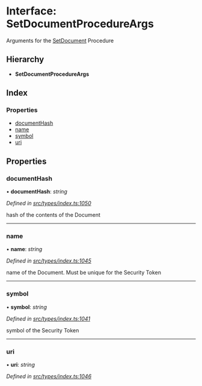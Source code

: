 # Interface: SetDocumentProcedureArgs

Arguments for the [SetDocument](../enums/_types_index_.proceduretype.md#setdocument) Procedure

## Hierarchy

* **SetDocumentProcedureArgs**

## Index

### Properties

* [documentHash](_types_index_.setdocumentprocedureargs.md#documenthash)
* [name](_types_index_.setdocumentprocedureargs.md#name)
* [symbol](_types_index_.setdocumentprocedureargs.md#symbol)
* [uri](_types_index_.setdocumentprocedureargs.md#uri)

## Properties

###  documentHash

• **documentHash**: *string*

*Defined in [src/types/index.ts:1050](https://github.com/PolymathNetwork/polymath-sdk/blob/454d285/src/types/index.ts#L1050)*

hash of the contents of the Document

___

###  name

• **name**: *string*

*Defined in [src/types/index.ts:1045](https://github.com/PolymathNetwork/polymath-sdk/blob/454d285/src/types/index.ts#L1045)*

name of the Document. Must be unique for the Security Token

___

###  symbol

• **symbol**: *string*

*Defined in [src/types/index.ts:1041](https://github.com/PolymathNetwork/polymath-sdk/blob/454d285/src/types/index.ts#L1041)*

symbol of the Security Token

___

###  uri

• **uri**: *string*

*Defined in [src/types/index.ts:1046](https://github.com/PolymathNetwork/polymath-sdk/blob/454d285/src/types/index.ts#L1046)*
